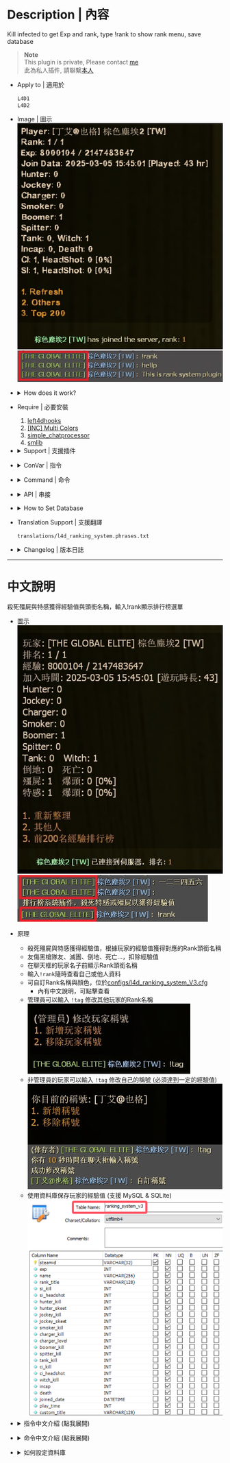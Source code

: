 # Description | 內容
Kill infected to get Exp and rank, type !rank to show rank menu, save database

> __Note__ <br/>
This plugin is private, Please contact [me](https://github.com/fbef0102/Game-Private_Plugin#私人插件列表-private-plugins-list)<br/>
此為私人插件, 請聯繫[本人](https://github.com/fbef0102/Game-Private_Plugin#私人插件列表-private-plugins-list)

* Apply to | 適用於
	```
	L4D1
	L4D2
	```

* Image | 圖示
	<br/>![l4d_ranking_system_1](image/l4d_ranking_system_1.jpg)
	<br/>![l4d_ranking_system_2](image/l4d_ranking_system_2.jpg)

* <details><summary>How does it work?</summary>

	* Kill common infected, tank, witch, and special infected to get exp, and save exp in database
	* Lose exp if incap, die, or friendy fire...
	* Type ```!rank``` to see your statistics
	* Give different rank tag based on exp
	* Add rank tag to player name in chatbox
	* Admin can type ```!tag``` to change other player's tag name
	<br/>![l4d_ranking_system_3](image/l4d_ranking_system_3.jpg)
	* Non-Admin players can type ```!tag``` to change tag name (if enough exp)
	<br/>![l4d_ranking_system_4](image/l4d_ranking_system_4.jpg)
	* You can modify rank title and color in [configs/l4d_ranking_system.cfg](configs/l4d_ranking_system.cfg)
	* Save Database (MySQL & SQLite supported)
	<br/>![l4d_ranking_system_5](image/l4d_ranking_system_5.jpg)
</details>

* Require | 必要安裝
	1. [left4dhooks](https://forums.alliedmods.net/showthread.php?t=321696)
	2. [[INC] Multi Colors](https://github.com/fbef0102/L4D1_2-Plugins/releases/tag/Multi-Colors)
	3. [simple_chatprocessor](https://github.com/fbef0102/Sourcemod-Plugins/tree/main/simple_chatprocessor)
	4. [smlib](https://github.com/fbef0102/L4D1_2-Plugins/releases/tag/smlib-Colors)

* <details><summary>Support | 支援插件</summary>

	1. [readyup](/L4D_插件/Server_伺服器/readyup): Display rank hud while hide readyup hud
		* readyup顯示期間不會被rank面板擋住
	2. [l4d2_skill_detect](https://github.com/fbef0102/L4D1_2-Plugins/tree/master/l4d2_skill_detect): Skeet hunter, jockey or level charger to get more exp
		* 人類透過花式技巧殺死特感可以獲得更多經驗值
	3. [simple-chatcolors](/Source_插件/Fun_娛樂/simple-chatcolors): Support chat color
		* 修改聊天窗口的對話顏色，可以與Rank稱號一起顯示
</details>

* <details><summary>ConVar | 指令</summary>

	* cfg/sourcemod/l4d_ranking_system.cfg
		```php
		// 0=Plugin off, 1=Plugin on.
		l4d_ranking_system_allow "1"

		// Numbers of real survivor + infected player require to active this plugin.
		l4d_ranking_system_player_require "2"

		// Database to save ranking system. (MySQL & SQLite supported)
		l4d_ranking_system_database "rank"

		// Giving exp for killing a smoker (0=off)
		l4d_ranking_system_smoker_killed "5"

		// Giving exp for killing a boomer (0=off)
		l4d_ranking_system_boomer_killed "3"

		// Giving exp for killing a hunter (0=off)
		l4d_ranking_system_hunter_killed "4"
		
		// Giving exp if skeet a hunter (0=off)
		// need to install l4d2_skill_detect by Harry
		l4d_ranking_system_hunter_skeeted "8"

		// Giving exp for killing a jockey (0=off)
		l4d_ranking_system_jockey_killed "6"

		// Giving exp if skeet a jockey (0=off)
		// need to install l4d2_skill_detect by Harry
		l4d_ranking_system_jockey_skeeted "12"

		// Giving exp for killing a charger (0=off)
		l4d_ranking_system_charger_killed "7"

		// Giving exp if level a charger (0=off)
		// need to install l4d2_skill_detect by Harry
		l4d_ranking_system_charger_leveled "14"

		// Giving exp for killing a spitter (0=off)
		l4d_ranking_system_spitter_killed "3"

		// Giving exp for killing a witch (0=off)
		l4d_ranking_system_witch_killed "100"

		// Giving exp for killing a tank (0=off)
		l4d_ranking_system_tank_killed "30"
		
		// Giving exp for killing a zombie (0=off)
		l4d_ranking_system_zombie_killed "1"

		// Notify message when kill 1=Smoker, 2=Boomer, 4=Hunter, 8=Spitter, 16=Jockey, 32=Charger, 64=Tank, 128=Witch, 256=CI. Add numbers together (0=Off, 511=All)
		l4d_ranking_system_zombie_notify_flag "1"

		// Notify message whe 1=Join server, 2=left server, 4=join survivor team. Add numbers together (0=Off, 7=All)
		l4d_ranking_system_join_leave_notify_flag "1"

		// If 1, add rank title to player name in chatbox (0=off)
		l4d_ranking_system_rank_display "1"

		// How many top rank players to display in 'Top Players' menu
		l4d_ranking_system_top_rank_numbers "10"

		// If 1, Display your rank panel when join server
		l4d_ranking_system_join_server_display "1"

		// Lose exp when survivors wipe out (mission lost). (0=off)
		l4d_ranking_system_survivor_mission_lost "50"

		// Lose exp when incap. (0=off)
		l4d_ranking_system_survivor_incap "50"

		// Lose exp when die. (0=off)
		l4d_ranking_system_survivor_death "50"

		// Lose exp if friendly fire-kill teammate. (0=off)
		l4d_ranking_system_survivor_ff_kill "200"

		// Lose exp multiplier if firendly fire damage. (0=off)
		l4d_ranking_system_survivor_ff_multi "2.0"

		// Players with these flags have access to use command to change other player's rank title. type !tag to open menu (Empty = Everyone, -1: Nobody)
		l4d_ranking_system_custom_tag_access_flag "z"

		// No access players can use command to change his own rank title if exp over this value. type !tag to change (0=off)
		l4d_ranking_system_custom_tag_exp_threshold "800000"
		```
</details>

* <details><summary>Command | 命令</summary>

	* **Open Rank System Menu**
		```php
		sm_rank
		sm_rankmenu
		```

	* **(Admin) Open menu to change other player's rank title manually**
	* **(No-Admin) Set or Remove custom rank title**
		```php
		sm_tag
		```
</details>

* <details><summary>API | 串接</summary>

	* [l4d_ranking_system.inc](scripting/include/l4d_ranking_system.inc)
		```php
		library name: l4d_ranking_system
		```
</details>

* <details><summary>How to Set Database</summary>

	* Choose one of the following method
		1. MySQL: Database across server, set ConVar ```l4d_ranking_system_database "rank"``` and write the following in ```sourcemod/configs/databases.cfg```
			```php
			// There would a data table named "Ranking_System_V3" in database
			"rank"
			{
				"driver"			"default"
				"host"				"x.x.x.x"
				"database"			"yourdatabase"
				"user"				"youruser"
				"pass"				"yourpass"
				"port"				"yourport"
			}
			```

		2. SQLite: Local Database, set ConVar ```l4d_ranking_system_database "rank"``` and write the following in ```sourcemod/configs/databases.cfg```
			```php
			// There would be a file created: sourcemod/data/sqlite/rank_system.sq3
			"rank"
			{
				"driver"			"sqlite"
				"database"			"rank_system"
			}
			```
</details>

* Translation Support | 支援翻譯
	```
	translations/l4d_ranking_system.phrases.txt
	```

* <details><summary>Changelog | 版本日誌</summary>

	* v1.8h (2025-3-5)
		* Require simple_chatprocessor
		* Add translation support
		* Add more exp
		* Custom rank title
		* Add colors for rank title
		* Update cvars, config
		* Update database

	* v1.8 (2024-2-28)
		* Replace OnClientPutInServer with OnClientPostAdminCheck to fix client can't load data from database

	* v1.7 (2024-1-20)
		* Compatible with simple-chatcolors by harry
		* Add API

	* v1.6 (2023-11-5)
		* Require simple_chatprocessor & smlib

	* v1.5 (2023-5-9)
		* Add rank title to player name

	* v1.4 (2023-4-28)
		* Optimize Code

	* v1.3 (2023-1-16)
		* Add 
			1. number of SI kills
			2. number of Witch kills
			3. number of CI Kills
			4. number of Tank Kills
			5. number of SI headshots
			6. number of CI headshots
			7. and how long player playing on this server start from joined date


	* v1.2 (2022-12-23)
		* Show rank hud when new player joins and new round starts

	* v1.1
		* Supporty MySQL and Local-SQLite

	* v1.0
		* Initial Release
</details>

- - - -
# 中文說明
殺死殭屍與特感獲得經驗值與頭銜名稱，輸入!rank顯示排行榜選單

* 圖示
	<br/>![zho/l4d_ranking_system_1](image/zho/l4d_ranking_system_1.jpg)
	<br/>![zho/l4d_ranking_system_2](image/zho/l4d_ranking_system_2.jpg)

* 原理
	* 殺死殭屍與特感獲得經驗值，根據玩家的經驗值獲得對應的Rank頭銜名稱
	* 友傷黑槍隊友、滅團、倒地、死亡...，扣除經驗值
	* 在聊天框的玩家名子前顯示Rank頭銜名稱
	* 輸入```!rank```隨時查看自己或他人資料
	* 可自訂Rank名稱與顏色，位於[configs/l4d_ranking_system_V3.cfg](configs/l4d_ranking_system_V3.cfg)
		* 內有中文說明，可點擊查看
	* 管理員可以輸入 ```!tag``` 修改其他玩家的Rank名稱
	<br/>![zho/l4d_ranking_system_3](image/zho/l4d_ranking_system_3.jpg)
	* 非管理員的玩家可以輸入 ```!tag``` 修改自己的稱號 (必須達到一定的經驗值)
	<br/>![zho/l4d_ranking_system_4](image/zho/l4d_ranking_system_4.jpg)
	* 使用資料庫保存玩家的經驗值 (支援 MySQL & SQLite)
	<br/>![zho/l4d_ranking_system_5](image/zho/l4d_ranking_system_5.jpg)

* <details><summary>指令中文介紹 (點我展開)</summary>

	* cfg/sourcemod/l4d_ranking_system.cfg
		```php
		// 0=插件關閉, 1=插件開啟.
		l4d_ranking_system_allow "1"

		// 至少需要X位真人玩家在倖存者與特感隊伍才能獲得經驗值.
		l4d_ranking_system_player_require "2"

		// 儲存經驗值、稱號、排行系統的資料庫設定. (支援 MySQL & SQLite)
		l4d_ranking_system_database "rank"

		// 殺死Smoker所獲得的經驗值 (0=關閉)
		l4d_ranking_system_smoker_killed "5"

		// 殺死Boomer所獲得的經驗值 (0=關閉)
		l4d_ranking_system_boomer_illed "3"

		// 殺死Hunter所獲得的經驗值 (0=關閉)
		l4d_ranking_system_hunter_killed "4"

		// 空爆Hunter所獲得的戰力值 (0=關閉)
		// 需安裝插件l4d2_skill_detect by Harry
		l4d_ranking_system_hunter_skeeted "8"

		// 殺死Jockey所獲得的經驗值 (0=關閉)
		l4d_ranking_system_jockey_killed "6"

		// 空爆Jockey所獲得的戰力值 (0=關閉)
		// 需安裝插件l4d2_skill_detect by Harry
		l4d_ranking_system_jockey_skeeted "12"

		// 殺死Charger所獲得的經驗值 (0=關閉)
		l4d_ranking_system_charger_killed "7"

		// 秒殺衝鋒的Charger所獲得的戰力值 (0=關閉)
		// 需安裝插件l4d2_skill_detect by Harry
		l4d_ranking_system_charger_leveled "14"

		// 殺死Spitter所獲得的經驗值 (0=關閉)
		l4d_ranking_system_spitter_killed "3"

		// 殺死Witch所獲得的經驗值 (0=關閉)
		l4d_ranking_system_witch_killed "100"

		// 殺死Tank所獲得的經驗值 (0=關閉)
		l4d_ranking_system_tank_killed "30"

		// 殺死普通感染者所獲得的經驗值 (0=關閉)
		l4d_ranking_system_zombie_killed "1"

		// 當殺死 1=Smoker, 2=Boomer, 4=Hunter, 8=Spitter, 16=Jockey, 32=Charger, 64=Tank, 128=Witch, 256=普通感染者時 提示獲得經驗值. 數字相加起來 (0=關閉提示, 511=全部)
		l4d_ranking_system_zombie_notify_flag "511"

		// 當玩家 1=連線進服後, 2=離開伺服器時, 4=加入倖存者時 提示所有人該玩家的排名. 數字相加起來 (0=關閉提示, 7=全部)
		l4d_ranking_system_join_leave_notify_flag "7"

		// 玩家在聊天室框聊天時，1=玩家名稱會加上稱號，0=玩家名稱不加稱號
		l4d_ranking_system_rank_display_name "1"

		// '經驗排行榜' 顯示多少個排名玩家?
		l4d_ranking_system_top_rank_numbers "200"

		// 為1時，玩家進來後自動顯示Rank面板
		l4d_ranking_system_join_display_hud "1"

		// 團滅損失XX經驗值. (0=關閉)
		l4d_ranking_system_survivor_mission_lost "50"

		// 倖存者倒地損失XX經驗值. (0=關閉)
		l4d_ranking_system_survivor_incap "50"

		// 倖存者死亡損失XX經驗值. (0=關閉)
		l4d_ranking_system_survivor_death "50"

		// 友傷黑死隊友損失XX經驗值. (0=關閉)
		l4d_ranking_system_survivor_ff_kill "200"

		// 倖存者攻擊隊友損失友傷乘上X倍的經驗值. (0=關閉)
		l4d_ranking_system_survivor_ff_multi "2"

		// 擁有這權限的管理員可以自訂稱號或幫別人取稱號，使用!tag打開菜單 (留空 = Everyone, -1: Nobody)
		l4d_ranking_system_custom_tag_access_flag "z"

		// 沒有權限的玩家，如果經驗值達到此數值可以自訂稱號，使用!tag (0=沒有權限的玩家永遠不能改稱號)
		l4d_ranking_system_custom_tag_exp_threshold "800000"
		```
</details>

* <details><summary>命令中文介紹 (點我展開)</summary>

	* **打開 Rank System 選單**
		```php
		sm_rank
		sm_rankmenu
		sm_rk
		```

	* **(管理員) 修改其他人的Rank稱號**
	* **(非管理員的玩家) 修改自己的Rank稱號**
		```php
		sm_tag
		```
</details>

* <details><summary>如何設定資料庫</summary>

	* 以下方法二選一
		1. MySQL: 支援跨伺服器儲值，設定指令 ```l4d_ranking_system_database "rank"```，然後設定文件 ```sourcemod/configs/databases.cfg```
			```php
			// 資料庫中自動創建表格，名稱是 "Ranking_System_V3"
			"rank"
			{
				"driver"			"default"
				"host"				"x.x.x.x"
				"database"			"yourdatabase"
				"user"				"youruser"
				"pass"				"yourpass"
				"port"				"yourport"
			}
			```
			
		2. SQLite: 本地資料庫儲值，設定指令 ```l4d_ranking_system_database "rank"```，然後設定文件 ```sourcemod/configs/databases.cfg```
			```php
			// 自動創建檔案: sourcemod/data/sqlite/rank_system.sq3
			"rank"
			{
				"driver"			"sqlite"
				"database"			"rank_system"
			}
			```
</details>